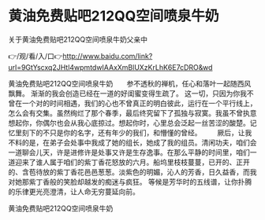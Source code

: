 # 黄油免费贴吧212QQ空间喷泉牛奶
关于黄油免费贴吧212QQ空间喷泉牛奶父亲中

👉/观/看/入/口👉http://www.baidu.com/link?url=9GtYscxq2JHtl4wpmtdwIAAxXmBlUXzKrLhK6E7cDRO&wd

黄油免费贴吧212QQ空间喷泉牛奶　　参不透秋的禅机，任心和落叶一起随西风飘舞。
渐渐的我会创造已经在一道的好闺蜜变得生疏了。
这一切，只因为你我不曾在一个对的时间相遇，我们的心也不曾真正的明白彼此，运行在一个平行线上，怎么会有交集。虽然绚烂了那个春季，最后终究留下了孤独与寂寞。我虽不曾执意想起你，你偶尔也会从我心底掠过。想起你时，心里总会泛起一丝苦涩的酸楚。记忆里刻下的不只是你的名字，还有年少的我们，和懵懂的曾经。
　　厥后，让我不料的是，在弟子会处事中我成了她的组长，她成了我的组员。清闲功夫，咱们会一道聊会儿天，许是进修许是处事又许是生存逸事。在那么平静的时间里，咱们一道迎来了谁人属于咱们的紫丁香花怒放的六月。船坞里枝枝蔓蔓，已开的、正开的、含苞待放的紫丁香花邑邑葱葱。淡紫色的明媚，沁人的芳香，日久益香，而我对她那紫丁香般的笑脸却越发的痴迷与疯狂。
等候是芳华时的五线谱，让你扑腾的乐律更光亮澄清，让人命无穷蔓延向前。

黄油免费贴吧212QQ空间喷泉牛奶
